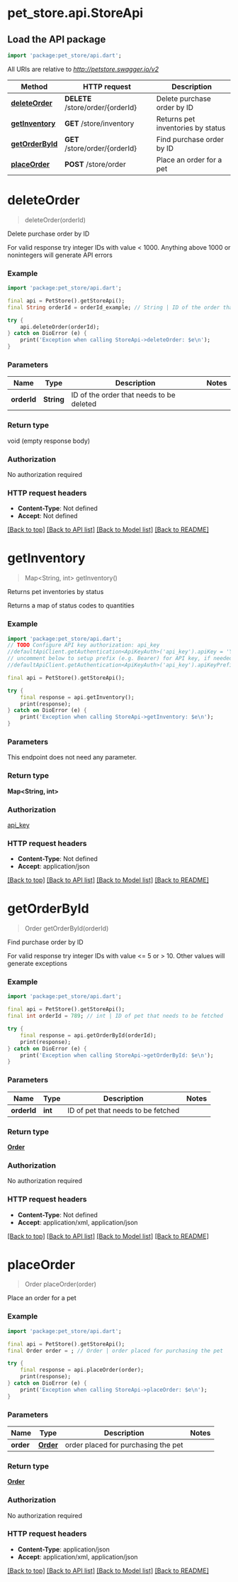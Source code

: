 # pet_store.api.StoreApi

## Load the API package
```dart
import 'package:pet_store/api.dart';
```

All URIs are relative to *http://petstore.swagger.io/v2*

Method | HTTP request | Description
------------- | ------------- | -------------
[**deleteOrder**](StoreApi.md#deleteorder) | **DELETE** /store/order/{orderId} | Delete purchase order by ID
[**getInventory**](StoreApi.md#getinventory) | **GET** /store/inventory | Returns pet inventories by status
[**getOrderById**](StoreApi.md#getorderbyid) | **GET** /store/order/{orderId} | Find purchase order by ID
[**placeOrder**](StoreApi.md#placeorder) | **POST** /store/order | Place an order for a pet


# **deleteOrder**
> deleteOrder(orderId)

Delete purchase order by ID

For valid response try integer IDs with value < 1000. Anything above 1000 or nonintegers will generate API errors

### Example
```dart
import 'package:pet_store/api.dart';

final api = PetStore().getStoreApi();
final String orderId = orderId_example; // String | ID of the order that needs to be deleted

try {
    api.deleteOrder(orderId);
} catch on DioError (e) {
    print('Exception when calling StoreApi->deleteOrder: $e\n');
}
```

### Parameters

Name | Type | Description  | Notes
------------- | ------------- | ------------- | -------------
 **orderId** | **String**| ID of the order that needs to be deleted | 

### Return type

void (empty response body)

### Authorization

No authorization required

### HTTP request headers

 - **Content-Type**: Not defined
 - **Accept**: Not defined

[[Back to top]](#) [[Back to API list]](../README.md#documentation-for-api-endpoints) [[Back to Model list]](../README.md#documentation-for-models) [[Back to README]](../README.md)

# **getInventory**
> Map<String, int> getInventory()

Returns pet inventories by status

Returns a map of status codes to quantities

### Example
```dart
import 'package:pet_store/api.dart';
// TODO Configure API key authorization: api_key
//defaultApiClient.getAuthentication<ApiKeyAuth>('api_key').apiKey = 'YOUR_API_KEY';
// uncomment below to setup prefix (e.g. Bearer) for API key, if needed
//defaultApiClient.getAuthentication<ApiKeyAuth>('api_key').apiKeyPrefix = 'Bearer';

final api = PetStore().getStoreApi();

try {
    final response = api.getInventory();
    print(response);
} catch on DioError (e) {
    print('Exception when calling StoreApi->getInventory: $e\n');
}
```

### Parameters
This endpoint does not need any parameter.

### Return type

**Map&lt;String, int&gt;**

### Authorization

[api_key](../README.md#api_key)

### HTTP request headers

 - **Content-Type**: Not defined
 - **Accept**: application/json

[[Back to top]](#) [[Back to API list]](../README.md#documentation-for-api-endpoints) [[Back to Model list]](../README.md#documentation-for-models) [[Back to README]](../README.md)

# **getOrderById**
> Order getOrderById(orderId)

Find purchase order by ID

For valid response try integer IDs with value <= 5 or > 10. Other values will generate exceptions

### Example
```dart
import 'package:pet_store/api.dart';

final api = PetStore().getStoreApi();
final int orderId = 789; // int | ID of pet that needs to be fetched

try {
    final response = api.getOrderById(orderId);
    print(response);
} catch on DioError (e) {
    print('Exception when calling StoreApi->getOrderById: $e\n');
}
```

### Parameters

Name | Type | Description  | Notes
------------- | ------------- | ------------- | -------------
 **orderId** | **int**| ID of pet that needs to be fetched | 

### Return type

[**Order**](Order.md)

### Authorization

No authorization required

### HTTP request headers

 - **Content-Type**: Not defined
 - **Accept**: application/xml, application/json

[[Back to top]](#) [[Back to API list]](../README.md#documentation-for-api-endpoints) [[Back to Model list]](../README.md#documentation-for-models) [[Back to README]](../README.md)

# **placeOrder**
> Order placeOrder(order)

Place an order for a pet



### Example
```dart
import 'package:pet_store/api.dart';

final api = PetStore().getStoreApi();
final Order order = ; // Order | order placed for purchasing the pet

try {
    final response = api.placeOrder(order);
    print(response);
} catch on DioError (e) {
    print('Exception when calling StoreApi->placeOrder: $e\n');
}
```

### Parameters

Name | Type | Description  | Notes
------------- | ------------- | ------------- | -------------
 **order** | [**Order**](Order.md)| order placed for purchasing the pet | 

### Return type

[**Order**](Order.md)

### Authorization

No authorization required

### HTTP request headers

 - **Content-Type**: application/json
 - **Accept**: application/xml, application/json

[[Back to top]](#) [[Back to API list]](../README.md#documentation-for-api-endpoints) [[Back to Model list]](../README.md#documentation-for-models) [[Back to README]](../README.md)


